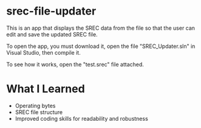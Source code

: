 # srec-file-updater

This is an app that displays the SREC data from the file so that the user can edit and save the updated SREC file.

To open the app, you must download it, open the file "SREC_Updater.sln" in Visual Studio, then compile it.

To see how it works, open the "test.srec" file attached.

# What I Learned

* Operating bytes
* SREC file structure
* Improved coding skills for readability and robustness
